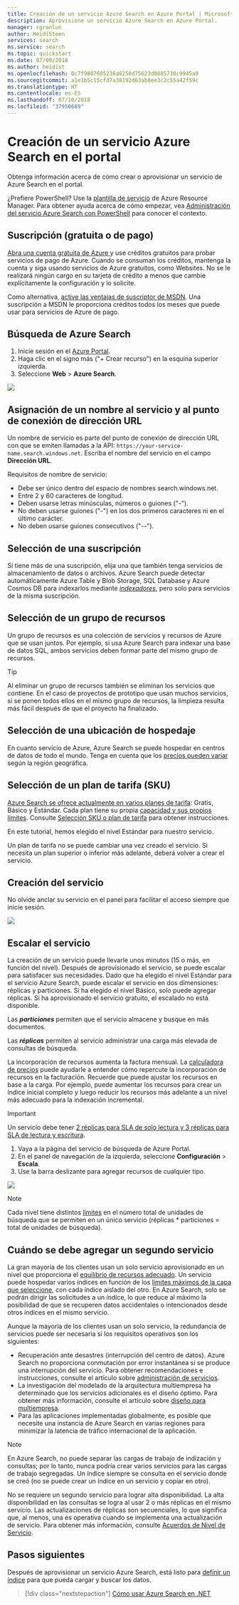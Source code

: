 ```yaml
---
title: Creación de un servicio Azure Search en Azure Portal | Microsoft Docs
description: Aprovisione un servicio Azure Search en Azure Portal.
manager: cgronlun
author: HeidiSteen
services: search
ms.service: search
ms.topic: quickstart
ms.date: 07/09/2018
ms.author: heidist
ms.openlocfilehash: 0c7f9807605236a8250d75623d0885730c9945a0
ms.sourcegitcommit: a1e1b5c15cfd7a38192d63ab8ee3c2c55a42f59c
ms.translationtype: HT
ms.contentlocale: es-ES
ms.lasthandoff: 07/10/2018
ms.locfileid: "37950689"
---
```

# <a name="create-an-azure-search-service-in-the-portal"></a>Creación de un servicio Azure Search en el portal

Obtenga información acerca de cómo crear o aprovisionar un servicio de Azure Search en el portal. 

¿Prefiere PowerShell? Use la [plantilla de servicio](https://azure.microsoft.com/resources/templates/101-azure-search-create/) de Azure Resource Manager. Para obtener ayuda acerca de cómo empezar, vea [Administración del servicio Azure Search con PowerShell](search-manage-powershell.md) para conocer el contexto.

## <a name="subscribe-free-or-paid"></a>Suscripción (gratuita o de pago)

[Abra una cuenta gratuita de Azure ](https://azure.microsoft.com/pricing/free-trial/?WT.mc_id=A261C142F) y use créditos gratuitos para probar servicios de pago de Azure. Cuando se consuman los créditos, mantenga la cuenta y siga usando servicios de Azure gratuitos, como Websites. No se le realizará ningún cargo en su tarjeta de crédito a menos que cambie explícitamente la configuración y lo solicite.

Como alternativa, [active las ventajas de suscriptor de MSDN](https://azure.microsoft.com/pricing/member-offers/msdn-benefits-details/?WT.mc_id=A261C142F). Una suscripción a MSDN le proporciona créditos todos los meses que puede usar para servicios de Azure de pago. 

## <a name="find-azure-search"></a>Búsqueda de Azure Search
1. Inicie sesión en el [Azure Portal](https://portal.azure.com/).
2. Haga clic en el signo más ("+ Crear recurso") en la esquina superior izquierda.
3. Seleccione **Web** > **Azure Search**.

![](./media/search-create-service-portal/find-search3.png)

## <a name="name-the-service-and-url-endpoint"></a>Asignación de un nombre al servicio y al punto de conexión de dirección URL

Un nombre de servicio es parte del punto de conexión de dirección URL con que se emiten llamadas a la API: `https://your-service-name.search.windows.net`. Escriba el nombre del servicio en el campo **Dirección URL**. 

Requisitos de nombre de servicio:
   * Debe ser único dentro del espacio de nombres search.windows.net.
   * Entre 2 y 60 caracteres de longitud.
   * Deben usarse letras minúsculas, números o guiones ("-").
   * No deben usarse guiones ("-") en los dos primeros caracteres ni en el último carácter.
   * No deben usarse guiones consecutivos ("--").

## <a name="select-a-subscription"></a>Selección de una suscripción
Si tiene más de una suscripción, elija una que también tenga servicios de almacenamiento de datos o archivos. Azure Search puede detectar automáticamente Azure Table y Blob Storage, SQL Database y Azure Cosmos DB para indexarlos mediante [*indexadores*](search-indexer-overview.md), pero solo para servicios de la misma suscripción.

## <a name="select-a-resource-group"></a>Selección de un grupo de recursos
Un grupo de recursos es una colección de servicios y recursos de Azure que se usan juntos. Por ejemplo, si usa Azure Search para indexar una base de datos SQL, ambos servicios deben formar parte del mismo grupo de recursos.

> [!TIP]
> Al eliminar un grupo de recursos también se eliminan los servicios que contiene. En el caso de proyectos de prototipo que usan muchos servicios, si se ponen todos ellos en el mismo grupo de recursos, la limpieza resulta más fácil después de que el proyecto ha finalizado. 

## <a name="select-a-hosting-location"></a>Selección de una ubicación de hospedaje 
En cuanto servicio de Azure, Azure Search se puede hospedar en centros de datos de todo el mundo. Tenga en cuenta que los [precios pueden variar](https://azure.microsoft.com/pricing/details/search/) según la región geográfica.

## <a name="select-a-pricing-tier-sku"></a>Selección de un plan de tarifa (SKU)
[Azure Search se ofrece actualmente en varios planes de tarifa](https://azure.microsoft.com/pricing/details/search/): Gratis, Básico y Estándar. Cada plan tiene su propia [capacidad y sus propios límites](search-limits-quotas-capacity.md). Consulte [Selección SKU o plan de tarifa](search-sku-tier.md) para obtener instrucciones.

En este tutorial, hemos elegido el nivel Estándar para nuestro servicio.

Un plan de tarifa no se puede cambiar una vez creado el servicio. Si necesita un plan superior o inferior más adelante, deberá volver a crear el servicio.

## <a name="create-your-service"></a>Creación del servicio

No olvide anclar su servicio en el panel para facilitar el acceso siempre que inicie sesión.

![](./media/search-create-service-portal/new-service3.png)

## <a name="scale-your-service"></a>Escalar el servicio
La creación de un servicio puede llevarle unos minutos (15 o más, en función del nivel). Después de aprovisionado el servicio, se puede escalar para satisfacer sus necesidades. Dado que ha elegido el nivel Estándar para el servicio Azure Search, puede escalar el servicio en dos dimensiones: réplicas y particiones. Si ha elegido el nivel Básico, solo puede agregar réplicas. Si ha aprovisionado el servicio gratuito, el escalado no está disponible.

Las ***particiones*** permiten que el servicio almacene y busque en más documentos.

Las ***réplicas*** permiten al servicio administrar una carga más elevada de consultas de búsqueda.

La incorporación de recursos aumenta la factura mensual. La [calculadora de precios](https://azure.microsoft.com/pricing/calculator/) puede ayudarle a entender cómo repercute la incorporación de recursos en la facturación. Recuerde que puede ajustar los recursos en base a la carga. Por ejemplo, puede aumentar los recursos para crear un índice inicial completo y luego reducir los recursos más adelante a un nivel más adecuado para la indexación incremental.

> [!Important]
> Un servicio debe tener [2 réplicas para SLA de solo lectura y 3 réplicas para SLA de lectura y escritura](https://azure.microsoft.com/support/legal/sla/search/v1_0/).

1. Vaya a la página del servicio de búsqueda de Azure Portal.
2. En el panel de navegación de la izquierda, seleccione **Configuración** > **Escala**.
3. Use la barra deslizante para agregar recursos de cualquier tipo.

![](./media/search-create-service-portal/settings-scale.png)

> [!Note] 
> Cada nivel tiene distintos [límites](search-limits-quotas-capacity.md) en el número total de unidades de búsqueda que se permiten en un único servicio (réplicas * particiones = total de unidades de búsqueda).

## <a name="when-to-add-a-second-service"></a>Cuándo se debe agregar un segundo servicio

La gran mayoría de los clientes usan un solo servicio aprovisionado en un nivel que proporciona el [equilibrio de recursos adecuado](search-sku-tier.md). Un servicio puede hospedar varios índices en función de los [límites máximos de la capa que seleccione](search-capacity-planning.md), con cada índice aislado del otro. En Azure Search, solo se podrán dirigir las solicitudes a un índice, lo que reduce al máximo la posibilidad de que se recuperen datos accidentales o intencionados desde otros índices en el mismo servicio.

Aunque la mayoría de los clientes usan un solo servicio, la redundancia de servicios puede ser necesaria si los requisitos operativos son los siguientes:

+ Recuperación ante desastres (interrupción del centro de datos). Azure Search no proporciona conmutación por error instantánea si se produce una interrupción del servicio. Para obtener recomendaciones e instrucciones, consulte el artículo sobre [administración de servicios](search-manage.md).
+ La investigación del modelado de la arquitectura multiempresa ha determinado que los servicios adicionales es el diseño óptimo. Para obtener más información, consulte el artículo sobre [diseño para multiempresa](search-modeling-multitenant-saas-applications.md).
+ Para las aplicaciones implementadas globalmente, es posible que necesite una instancia de Azure Search en varias regiones para minimizar la latencia de tráfico internacional de la aplicación.

> [!NOTE]
> En Azure Search, no puede separar las cargas de trabajo de indización y consultas; por lo tanto, nunca podría crear varios servicios para las cargas de trabajo segregadas. Un índice siempre se consulta en el servicio donde se creó (no se puede crear un índice en un servicio y copiar en otro).
>

No se requiere un segundo servicio para lograr alta disponibilidad. La alta disponibilidad en las consultas se logra al usar 2 o más réplicas en el mismo servicio. Las actualizaciones de réplicas son secuenciales, lo que significa que, al menos, una es operativa cuando se implementa una actualización de servicio. Para obtener más información, consulte [Acuerdos de Nivel de Servicio](https://azure.microsoft.com/support/legal/sla/search/v1_0/).

## <a name="next-steps"></a>Pasos siguientes
Después de aprovisionar un servicio Azure Search, está listo para [definir un índice](search-what-is-an-index.md) para que pueda cargar y buscar los datos. 

> [!div class="nextstepaction"]
> [Cómo usar Azure Search en .NET](search-howto-dotnet-sdk.md)
